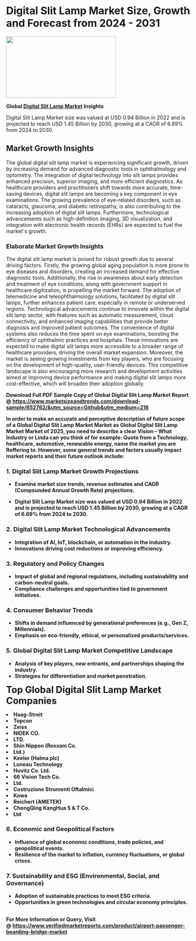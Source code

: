<H1>Digital Slit Lamp Market Size, Growth and Forecast from 2024 - 2031</H1><img class="aligncenter size-medium wp-image-584254" src="https://thirdeyenews.in/wp-content/uploads/2024/09/Global-Market-Research-300x168.jpeg" alt="" width="300" height="168" /><p><strong>Global&nbsp;<a href="https://www.marketsizeandtrends.com/download-sample/652762/&amp;utm_source=Github&utm_medium=216">Digital Slit Lamp Market</a> Insights</strong></p><p>Digital Slit Lamp Market size was valued at USD 0.94 Billion in 2022 and is projected to reach USD 1.45 Billion by 2030, growing at a CAGR of 6.69% from 2024 to 2030.</p><p><h2>Market Growth Insights</h2> The global digital slit lamp market is experiencing significant growth, driven by increasing demand for advanced diagnostic tools in ophthalmology and optometry. The integration of digital technology into slit lamps provides enhanced precision, superior imaging, and more efficient diagnostics. As healthcare providers and practitioners shift towards more accurate, time-saving devices, digital slit lamps are becoming a key component in eye examinations. The growing prevalence of eye-related disorders, such as cataracts, glaucoma, and diabetic retinopathy, is also contributing to the increasing adoption of digital slit lamps. Furthermore, technological advancements such as high-definition imaging, 3D visualization, and integration with electronic health records (EHRs) are expected to fuel the market's growth. <p><strong></strong></p> <h3>Elaborate Market Growth Insights</h3> The digital slit lamp market is poised for robust growth due to several driving factors. Firstly, the growing global aging population is more prone to eye diseases and disorders, creating an increased demand for effective diagnostic tools. Additionally, the rise in awareness about early detection and treatment of eye conditions, along with government support in healthcare digitization, is propelling the market forward. The adoption of telemedicine and teleophthalmology solutions, facilitated by digital slit lamps, further enhances patient care, especially in remote or underserved regions. Technological advancements continue to innovate within the digital slit lamp sector, with features such as automatic measurement, cloud connectivity, and enhanced imaging capabilities that provide better diagnosis and improved patient outcomes. The convenience of digital systems also reduces the time spent on eye examinations, boosting the efficiency of ophthalmic practices and hospitals. These innovations are expected to make digital slit lamps more accessible to a broader range of healthcare providers, driving the overall market expansion. Moreover, the market is seeing growing investments from key players, who are focusing on the development of high-quality, user-friendly devices. This competitive landscape is also encouraging more research and development activities aimed at improving device performance and making digital slit lamps more cost-effective, which will broaden their adoption globally. <p><strong></p><p><span class=""><strong>Download Full PDF Sample Copy of Global Digital Slit Lamp Market Report</strong> @ <a href="https://www.marketsizeandtrends.com/download-sample/652762/&amp;utm_source=Github&utm_medium=216" target="_blank">https://www.marketsizeandtrends.com/download-sample/652762/&amp;utm_source=Github&utm_medium=216</a></span></p><p>In order to make an accurate and perceptive description of future scope of a Global&nbsp;Digital Slit Lamp Market Market as Global&nbsp;Digital Slit Lamp Market Market of 2025, you need to describe a clear Vision &ndash; What Industry or Linda can you think of for example: Quote from a Technology, healthcare, automotive, renewable energy, name the market you are Reffering to. However, some general trends and factors usually impact market reports and their future outlook include:</p><h3>1.&nbsp;<strong>Digital Slit Lamp Market Growth Projections</strong></h3><ul><li>Examine market size trends, revenue estimates and CAGR (Compounded Annual Growth Rate) projections.</li><li><p>Digital Slit Lamp Market size was valued at USD 0.94 Billion in 2022 and is projected to reach USD 1.45 Billion by 2030, growing at a CAGR of 6.69% from 2024 to 2030.</p></li></ul><h3>2.&nbsp;<strong>Digital Slit Lamp Market Technological Advancements</strong></h3><ul><li>Integration of AI, IoT, blockchain, or automation in the industry.</li><li>Innovations driving cost reductions or improving efficiency.</li></ul><h3>3.&nbsp;<strong>Regulatory and Policy Changes</strong></h3><ul><li>Impact of global and regional regulations, including sustainability and carbon-neutral goals.</li><li>Compliance challenges and opportunities tied to government initiatives.</li></ul><h3>4.&nbsp;<strong>Consumer Behavior Trends</strong></h3><ul><li>Shifts in demand influenced by generational preferences (e.g., Gen Z, Millennials).</li><li>Emphasis on eco-friendly, ethical, or personalized products/services.</li></ul><h3>5.&nbsp;<strong>Global Digital Slit Lamp Market Competitive Landscape</strong></h3><ul><li>Analysis of key players, new entrants, and partnerships shaping the industry.</li><li>Strategies for differentiation and market penetration.</li></ul><p data-pm-slice="1 1 []"><span style="color: inherit; font-family: inherit; font-size: 25px;">Top Global Digital Slit Lamp Market Companies</span></p><div class="" data-test-id=""><p><li>Haag-Streit</li><li> Topcon</li><li> Zeiss</li><li> NIDEK CO.</li><li>LTD.</li><li> Shin Nippon (Rexxam Co.</li><li> Ltd.)</li><li> Keeler (Halma plc)</li><li> Luneau Technology</li><li> Huvitz Co. Ltd.</li><li> 66 Vision Tech Co.</li><li> Ltd.</li><li> Costruzione Strumenti Oftalmici</li><li> Kowa</li><li> Reichert (AMETEK)</li><li> ChongQing KangHua S & T Co.</li><li> Ltd</li></p></div><h3>6.&nbsp;<strong>Economic and Geopolitical Factors</strong></h3><ul><li>Influence of global economic conditions, trade policies, and geopolitical events.</li><li>Resilience of the market to inflation, currency fluctuations, or global crises.</li></ul><h3>7.&nbsp;<strong>Sustainability and ESG (Environmental, Social, and Governance)</strong></h3><ul><li>Adoption of sustainable practices to meet ESG criteria.</li><li>Opportunities in green technologies and circular economy principles.</li></ul><h2><strong style="font-size: 14px;">For More Information or Query, Visit @&nbsp;</strong><a style="background-color: #ffffff; font-size: 14px;" href="https://www.marketsizeandtrends.com/report/digital-slit-lamp-market/" target="_blank">https://www.verifiedmarketreports.com/product/airport-passenger-boarding-bridge-market</a></h2>
